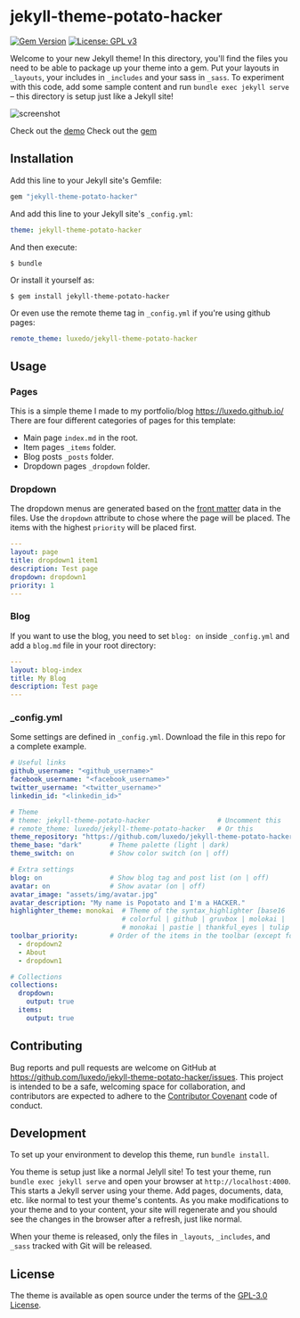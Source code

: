 # jekyll-theme-potato-hacker
[![Gem Version](https://badge.fury.io/rb/jekyll-theme-potato-hacker.svg)](https://badge.fury.io/rb/jekyll-theme-potato-hacker)
[![License: GPL v3](https://img.shields.io/badge/License-GPLv3-blue.svg)](https://www.gnu.org/licenses/gpl-3.0)


Welcome to your new Jekyll theme! In this directory, you'll find the files you need to be able to package up your theme into a gem. Put your layouts in `_layouts`, your includes in `_includes` and your sass in `_sass`. To experiment with this code, add some sample content and run `bundle exec jekyll serve` – this directory is setup just like a Jekyll site!

![screenshot](https://raw.githubusercontent.com/luxedo/jekyll-theme-potato-hacker/master/screenshot.png "screenshot")

Check out the [demo](https://luxedo.github.io/jekyll-theme-potato-hacker/)
Check out the [gem](https://rubygems.org/gems/jekyll-theme-potato-hacker)

## Installation

Add this line to your Jekyll site's Gemfile:

```ruby
gem "jekyll-theme-potato-hacker"
```

And add this line to your Jekyll site's `_config.yml`:

```yaml
theme: jekyll-theme-potato-hacker
```

And then execute:

    $ bundle

Or install it yourself as:

    $ gem install jekyll-theme-potato-hacker

Or even use the remote theme tag in `_config.yml` if you're using github pages:
```yaml
remote_theme: luxedo/jekyll-theme-potato-hacker
```

## Usage

### Pages

This is a simple theme I made to my portfolio/blog https://luxedo.github.io/
There are four different categories of pages for this template:
* Main page `index.md` in the root.
* Item pages `_items` folder.
* Blog posts `_posts` folder.
* Dropdown pages `_dropdown` folder.

### Dropdown
The dropdown menus are generated based on the [front matter](https://jekyllrb.com/docs/front-matter/) data in the files. Use the `dropdown` attribute to chose where the page will be placed. The items with the highest `priority` will be placed first.
```yaml
---
layout: page
title: dropdown1 item1
description: Test page
dropdown: dropdown1
priority: 1
---
```

### Blog
If you want to use the blog, you need to set `blog: on` inside `_config.yml` and add a `blog.md` file in your root directory:
```yaml
---
layout: blog-index
title: My Blog
description: Test page
---
```

### \_config.yml
Some settings are defined in `_config.yml`. Download the file in this repo
for a complete example.
```yaml
# Useful links
github_username: "<github_username>"
facebook_username: "<facebook_username>"
twitter_username: "<twitter_username>"
linkedin_id: "<linkedin_id>"

# Theme
# theme: jekyll-theme-potato-hacker                 # Uncomment this
# remote_theme: luxedo/jekyll-theme-potato-hacker   # Or this
theme_repository: "https://github.com/luxedo/jekyll-theme-potato-hacker"
theme_base: "dark"       # Theme palette (light | dark)
theme_switch: on         # Show color switch (on | off)

# Extra settings
blog: on                 # Show blog tag and post list (on | off)
avatar: on               # Show avatar (on | off)
avatar_image: "assets/img/avatar.jpg"
avatar_description: "My name is Popotato and I'm a HACKER."
highlighter_theme: monokai  # Theme of the syntax_highlighter [base16 |
                            # colorful | github | gruvbox | molokai |
                            # monokai | pastie | thankful_eyes | tulip ]
toolbar_priority:        # Order of the items in the toolbar (except for blog and home)
  - dropdown2
  - About
  - dropdown1

# Collections
collections:
  dropdown:
    output: true
  items:
    output: true
```

## Contributing

Bug reports and pull requests are welcome on GitHub at https://github.com/luxedo/jekyll-theme-potato-hacker/issues. This project is intended to be a safe, welcoming space for collaboration, and contributors are expected to adhere to the [Contributor Covenant](http://contributor-covenant.org) code of conduct.

## Development

To set up your environment to develop this theme, run `bundle install`.

You theme is setup just like a normal Jelyll site! To test your theme, run `bundle exec jekyll serve` and open your browser at `http://localhost:4000`. This starts a Jekyll server using your theme. Add pages, documents, data, etc. like normal to test your theme's contents. As you make modifications to your theme and to your content, your site will regenerate and you should see the changes in the browser after a refresh, just like normal.

When your theme is released, only the files in `_layouts`, `_includes`, and `_sass` tracked with Git will be released.

## License

The theme is available as open source under the terms of the [GPL-3.0 License](https://www.gnu.org/licenses/gpl-3.0.en.html).
